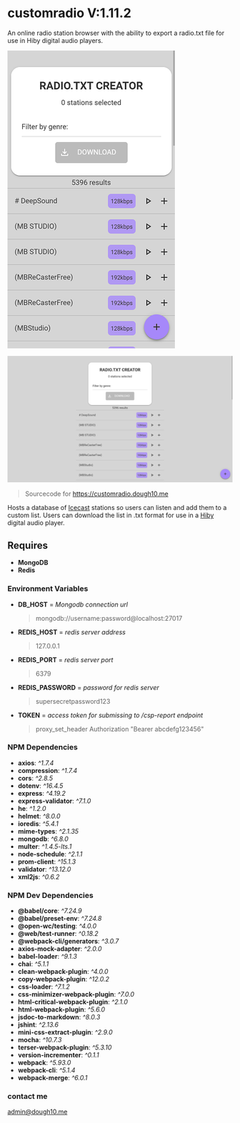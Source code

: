 # customradio V:1.11.2

An online radio station browser with the ability to export a radio.txt file for use in Hiby digital audio players.

![Mobile](src/screenshots/375x667.png)

![desktop](src/screenshots/1280x720.png)

> Sourcecode for <https://customradio.dough10.me>

Hosts a database of [Icecast](https://icecast.org/) stations so users can listen and add them to a custom list. Users can download the list in .txt format for use in a [Hiby](https://store.hiby.com/) digital audio player.

## Requires

- **MongoDB**
- **Redis**

### Environment Variables

- **DB_HOST** = *Mongodb connection url*
    > mongodb://username:password@localhost:27017
- **REDIS_HOST** = *redis server address*
    > 127.0.0.1
- **REDIS_PORT** = *redis server port*
    > 6379
- **REDIS_PASSWORD** = *password for redis server*
    > supersecretpassword123
- **TOKEN** = *access token for submissing to /csp-report endpoint*
    > proxy_set_header Authorization "Bearer abcdefg123456"

### NPM Dependencies

- **axios**: *^1.7.4*
- **compression**: *^1.7.4*
- **cors**: *^2.8.5*
- **dotenv**: *^16.4.5*
- **express**: *^4.19.2*
- **express-validator**: *^7.1.0*
- **he**: *^1.2.0*
- **helmet**: *^8.0.0*
- **ioredis**: *^5.4.1*
- **mime-types**: *^2.1.35*
- **mongodb**: *^6.8.0*
- **multer**: *^1.4.5-lts.1*
- **node-schedule**: *^2.1.1*
- **prom-client**: *^15.1.3*
- **validator**: *^13.12.0*
- **xml2js**: *^0.6.2*

### NPM Dev Dependencies

- **@babel/core**: *^7.24.9*
- **@babel/preset-env**: *^7.24.8*
- **@open-wc/testing**: *^4.0.0*
- **@web/test-runner**: *^0.18.2*
- **@webpack-cli/generators**: *^3.0.7*
- **axios-mock-adapter**: *^2.0.0*
- **babel-loader**: *^9.1.3*
- **chai**: *^5.1.1*
- **clean-webpack-plugin**: *^4.0.0*
- **copy-webpack-plugin**: *^12.0.2*
- **css-loader**: *^7.1.2*
- **css-minimizer-webpack-plugin**: *^7.0.0*
- **html-critical-webpack-plugin**: *^2.1.0*
- **html-webpack-plugin**: *^5.6.0*
- **jsdoc-to-markdown**: *^8.0.3*
- **jshint**: *^2.13.6*
- **mini-css-extract-plugin**: *^2.9.0*
- **mocha**: *^10.7.3*
- **terser-webpack-plugin**: *^5.3.10*
- **version-incrementer**: *^0.1.1*
- **webpack**: *^5.93.0*
- **webpack-cli**: *^5.1.4*
- **webpack-merge**: *^6.0.1*

### contact me

<admin@dough10.me>

